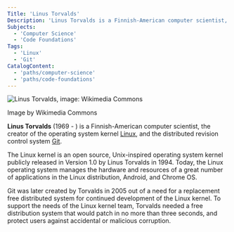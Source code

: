 ```yaml
---
Title: 'Linus Torvalds'
Description: 'Linus Torvalds is a Finnish-American computer scientist, the creator of the operating system kernel Linux, and the distributed revision control system Git.'
Subjects:
  - 'Computer Science'
  - 'Code Foundations'
Tags:
  - 'Linux'
  - 'Git'
CatalogContent:
  - 'paths/computer-science'
  - 'paths/code-foundations'
---
```


![Linus Torvalds, image: Wikimedia Commons](https://raw.githubusercontent.com/Codecademy/docs/main/media/linus_torvalds.png)

Image by Wikimedia Commons

**Linus Torvalds** (1969 - ) is a Finnish-American computer scientist, the creator of the operating system kernel [Linux](https://www.linux.org/), and the distributed revision control system [Git](https://www.codecademy.com/resources/docs/git).

The Linux kernel is an open source, Unix-inspired operating system kernel publicly released in Version 1.0 by Linus Torvalds in 1994. Today, the Linux operating system manages the hardware and resources of a great number of applications in the Linux distribution, Android, and Chrome OS.

Git was later created by Torvalds in 2005 out of a need for a replacement free distributed system for continued development of the Linux kernel. To support the needs of the Linux kernel team, Torvalds needed a free distribution system that would patch in no more than three seconds, and protect users against accidental or malicious corruption.
